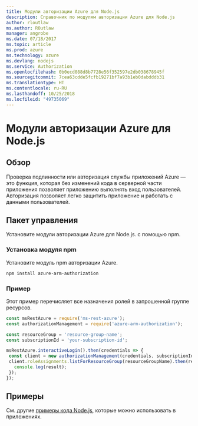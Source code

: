 ```yaml
---
title: Модули авторизации Azure для Node.js
description: Справочник по модулям авторизации Azure для Node.js
author: rloutlaw
ms.author: ROutlaw
manager: angrobe
ms.date: 07/18/2017
ms.topic: article
ms.prod: azure
ms.technology: azure
ms.devlang: nodejs
ms.service: Authorization
ms.openlocfilehash: 0b0ecd088d8b7728e56f352597e2db038678945f
ms.sourcegitcommit: 7cea63cdde5fcfb19271bf7a93b1eb0dabdddb31
ms.translationtype: HT
ms.contentlocale: ru-RU
ms.lasthandoff: 10/25/2018
ms.locfileid: "49735069"
---
```

# <a name="azure-authorization-modules-for-nodejs"></a>Модули авторизации Azure для Node.js

## <a name="overview"></a>Обзор

Проверка подлинности или авторизация службы приложений Azure — это функция, которая без изменений кода в серверной части приложения позволяет приложению выполнять вход пользователей. Авторизация позволяет легко защитить приложение и работать с данными пользователей.

## <a name="management-package"></a>Пакет управления

Установите модули авторизации Azure для Node.js. с помощью npm.

### <a name="install-the-npm-module"></a>Установка модуля npm

Установите модуль npm авторизации Azure.

```bash
npm install azure-arm-authorization
```

### <a name="example"></a>Пример

Этот пример перечисляет все назначения ролей в запрошенной группе ресурсов.

```javascript
const msRestAzure = require('ms-rest-azure');
const authorizationManagement = require('azure-arm-authorization');

const resourceGroup = 'resource-group-name';
const subscriptionId = 'your-subscription-id';

msRestAzure.interactiveLogin().then(credentials => {
 const client = new authorizationManagement(credentials, subscriptionId);
 client.roleAssignments.listForResourceGroup(resourceGroupName).then(result => {
   console.log(result);
 });
});
```

## <a name="samples"></a>Примеры

См. другие [примеры кода Node.js](https://azure.microsoft.com/resources/samples/?platform=nodejs), которые можно использовать в приложениях.

